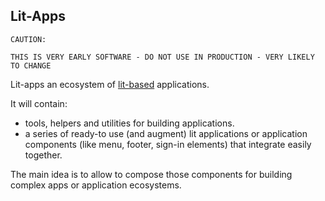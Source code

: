 ## Lit-Apps

```
CAUTION: 

THIS IS VERY EARLY SOFTWARE - DO NOT USE IN PRODUCTION - VERY LIKELY TO CHANGE
```

Lit-apps an ecosystem of [lit-based](lit.dev) applications.

It will contain: 
- tools, helpers and utilities for building applications.
- a series of ready-to use (and augment) lit applications or application components (like menu, footer, sign-in elements) that  integrate easily together. 

The main idea is to allow to compose those components for building complex apps or application ecosystems. 

